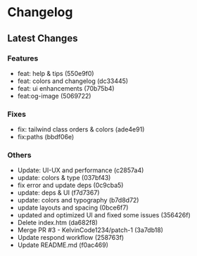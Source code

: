 # Changelog

## Latest Changes

### Features

- feat: help & tips (550e9f0)
- feat: colors and changelog (dc33445)
- feat: <!--support for colors unsupported by tinycolor and--> ui enhancements (70b75b4)
- feat:og-image (5069722)

### Fixes

- fix: tailwind class orders & colors (ade4e91)
- fix:paths (bbdf06e)

### Others

- Update: UI-UX and performance (c2857a4)
- update: colors & type (037bf43)
- fix error and update deps (0c9cba5)
- update: deps & UI (f7d7367)
- update: colors and typography (b7d8d72)
- update layouts and spacing (0bce6f7)
- updated and optimized UI and fixed some issues (356426f)
- Delete index.htm (da682f8)
- Merge PR #3 - KelvinCode1234/patch-1 (3a7db18)
- Update respond workflow (258763f)
- Update README.md (f0ac469)
